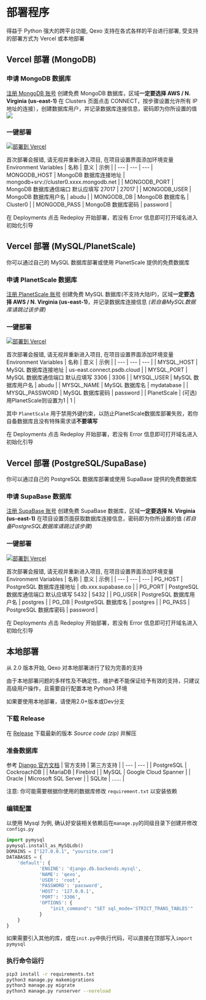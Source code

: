 # 部署程序
得益于 Python 强大的跨平台功能, Qexo 支持在各式各样的平台进行部署, 受支持的部署方式为 Vercel 或本地部署
## Vercel 部署 (MongoDB)
### 申请 MongoDB 数据库
[注册 MongoDB 账号](https://www.mongodb.com/cloud/atlas/register) 创建免费 MongoDB 数据库，区域**一定要选择 AWS / N. Virginia (us-east-1)** 在 Clusters 页面点击 CONNECT，按步骤设置允许所有 IP 地址的连接），创建数据库用户，并记录数据库连接信息，密码即为你所设置的值
![](https://pic.hipyt.cn/pic/2023/01/03/e1b3ca7b101fa.png)
### 一键部署
[![部署到 Vercel](https://vercel.com/button)](https://vercel.com/new/clone?repository-url=https://github.com/am-abudu/Qexo)

首次部署会报错, 请无视并重新进入项目, 在项目设置界面添加环境变量 Environment Variables
| 名称 | 意义 | 示例 |
| --- | --- | --- 
| MONGODB_HOST | MongoDB 数据库连接地址 | mongodb+srv://cluster0.xxxx.mongodb.net |
| MONGODB_PORT | MongoDB 数据库通信端口 默认应填写 27017 | 27017 |
| MONGODB_USER | MongoDB 数据库用户名 | abudu |
| MONGODB_DB | MongoDB 数据库名 | Cluster0 |
| MONGODB_PASS | MongoDB 数据库密码 | password |

在 Deployments 点击 Redeploy 开始部署，若没有 Error 信息即可打开域名进入初始化引导
## Vercel 部署 (MySQL/PlanetScale)
你可以通过自己的 MySQL 数据库部署或使用 PlanetScale 提供的免费数据库
### 申请 PlanetScale 数据库
[注册 PlanetScale 账号](https://www.planetscale.com/) 创建免费 MySQL 数据库(不支持大陆IP)，区域**一定要选择 AWS / N. Virginia (us-east-1)**，并记录数据库连接信息 *(若自备MySQL数据库请跳过该步骤)*
### 一键部署
[![部署到 Vercel](https://vercel.com/button)](https://vercel.com/new/clone?repository-url=https://github.com/am-abudu/Qexo)

首次部署会报错, 请无视并重新进入项目, 在项目设置界面添加环境变量 Environment Variables
| 名称 | 意义 | 示例 |
| --- | --- | --- |
| MYSQL_HOST | MySQL 数据库连接地址 | us-east.connect.psdb.cloud |
| MYSQL_PORT | MySQL 数据库通信端口 默认应填写 3306 | 3306 |
| MYSQL_USER | MySQL 数据库用户名 | abudu |
| MYSQL_NAME | MySQL 数据库名 | mydatabase |
| MYSQL_PASSWORD | MySQL 数据库密码 | password |
| PlanetScale | (可选)用PlanetScale则设置为1 | 1 |

其中 `PlanetScale` 用于禁用外键约束，以防止PlanetScale数据库部署失败，若你自备数据库且没有特殊需求请**不要填写**

在 Deployments 点击 Redeploy 开始部署，若没有 Error 信息即可打开域名进入初始化引导
## Vercel 部署 (PostgreSQL/SupaBase)
你可以通过自己的 PostgreSQL 数据库部署或使用 SupaBase 提供的免费数据库
### 申请 SupaBase 数据库
[注册 SupaBase 账号](https://supabase.com) 创建免费 SupaBase 数据库，区域**一定要选择 N. Virginia (us-east-1)** 在项目设置页面获取数据库连接信息，密码即为你所设置的值 *(若自备PostgreSQL数据库请跳过该步骤)*
### 一键部署
[![部署到 Vercel](https://vercel.com/button)](https://vercel.com/new/clone?repository-url=https://github.com/am-abudu/Qexo)

首次部署会报错, 请无视并重新进入项目, 在项目设置界面添加环境变量 Environment Variables
| 名称 | 意义 | 示例 |
| --- | --- | --- 
| PG_HOST | PostgreSQL 数据库连接地址 | db.xxx.supabase.co |
| PG_PORT | PostgreSQL 数据库通信端口 默认应填写 5432 | 5432 |
| PG_USER | PostgreSQL 数据库用户名 | postgres |
| PG_DB | PostgreSQL 数据库名 | postgres |
| PG_PASS | PostgreSQL 数据库密码 | password |

在 Deployments 点击 Redeploy 开始部署，若没有 Error 信息即可打开域名进入初始化引导
## 本地部署
从 2.0 版本开始, Qexo 对本地部署进行了较为完善的支持

由于本地部署问题的多样性及不确定性，维护者不能保证给予有效的支持，只建议高级用户操作，且需要自行配置本地 Python3 环境

如果要使用本地部署，请使用2.0+版本或Dev分支
### 下载 Release
在 [Release](https://github.com/am-abudu/Qexo/releases) 下载最新的版本 *Source code (zip)* 并解压
### 准备数据库
参考 [Django 官方文档](https://docs.djangoproject.com/zh-hans/3.2/ref/databases/)
| 官方支持 | 第三方支持 |
| --- | --- |
| PostgreSQL | CockroachDB |
| MariaDB | Firebird |
| MySQL | Google Cloud Spanner |
| Oracle | Microsoft SQL Server |
| SQLite | ...... |

注意: 你可能需要根据你使用的数据库修改 `requirement.txt` 以安装依赖
### 编辑配置
以使用 Mysql 为例, 确认好安装相关依赖后在`manage.py`的同级目录下创建并修改 `configs.py`
```python
import pymysql
pymysql.install_as_MySQLdb()
DOMAINS = ["127.0.0.1", "yoursite.com"]
DATABASES = {
    'default': {
            'ENGINE': 'django.db.backends.mysql',
            'NAME': 'qexo',
            'USER': 'root',
            'PASSWORD': 'password',
            'HOST': '127.0.0.1',
            'PORT': '3306',
            'OPTIONS': {
                "init_command": "SET sql_mode='STRICT_TRANS_TABLES'"
            }
    }
}
```
如果需要引入其他的库，或在`init.py`中执行代码，可以直接在顶部写入`import pymysql`
### 执行命令运行
```bash
pip3 install -r requirements.txt
python3 manage.py makemigrations
python3 manage.py migrate
python3 manage.py runserver --noreload
```
